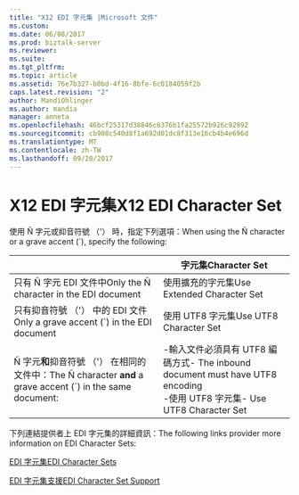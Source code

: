 ```yaml
---
title: "X12 EDI 字元集 |Microsoft 文件"
ms.custom: 
ms.date: 06/08/2017
ms.prod: biztalk-server
ms.reviewer: 
ms.suite: 
ms.tgt_pltfrm: 
ms.topic: article
ms.assetid: 76e7b327-b0bd-4f16-8bfe-6c0184059f2b
caps.latest.revision: "2"
author: MandiOhlinger
ms.author: mandia
manager: anneta
ms.openlocfilehash: 46bcf25317d38846c6376b1fa25572b926c92992
ms.sourcegitcommit: cb908c540d8f1a692d01dc8f313e16cb4b4e696d
ms.translationtype: MT
ms.contentlocale: zh-TW
ms.lasthandoff: 09/20/2017
---
```

# <a name="x12-edi-character-set"></a><span data-ttu-id="691d5-102">X12 EDI 字元集</span><span class="sxs-lookup"><span data-stu-id="691d5-102">X12 EDI Character Set</span></span>
<span data-ttu-id="691d5-103">使用 Ñ 字元或抑音符號 （'） 時，指定下列選項：</span><span class="sxs-lookup"><span data-stu-id="691d5-103">When using the Ñ character or a grave accent (\`), specify the following:</span></span>  
  
||<span data-ttu-id="691d5-104">字元集</span><span class="sxs-lookup"><span data-stu-id="691d5-104">Character Set</span></span>|  
|-|-------------------|  
|<span data-ttu-id="691d5-105">只有 Ñ 字元 EDI 文件中</span><span class="sxs-lookup"><span data-stu-id="691d5-105">Only the Ñ character in the EDI document</span></span>|<span data-ttu-id="691d5-106">使用擴充的字元集</span><span class="sxs-lookup"><span data-stu-id="691d5-106">Use Extended Character Set</span></span>|  
|<span data-ttu-id="691d5-107">只有抑音符號 （'） 中的 EDI 文件</span><span class="sxs-lookup"><span data-stu-id="691d5-107">Only a grave accent (\`) in the EDI document</span></span>|<span data-ttu-id="691d5-108">使用 UTF8 字元集</span><span class="sxs-lookup"><span data-stu-id="691d5-108">Use UTF8 Character Set</span></span>|  
|<span data-ttu-id="691d5-109">Ñ 字元**和**抑音符號 （'） 在相同的文件中：</span><span class="sxs-lookup"><span data-stu-id="691d5-109">The Ñ character **and** a grave accent (\`) in the same document:</span></span>|<span data-ttu-id="691d5-110">-輸入文件必須具有 UTF8 編碼方式</span><span class="sxs-lookup"><span data-stu-id="691d5-110">-   The inbound document must have UTF8 encoding</span></span><br /><span data-ttu-id="691d5-111">-使用 UTF8 字元集</span><span class="sxs-lookup"><span data-stu-id="691d5-111">-   Use UTF8 Character Set</span></span>|  
  
 <span data-ttu-id="691d5-112">下列連結提供者上 EDI 字元集的詳細資訊：</span><span class="sxs-lookup"><span data-stu-id="691d5-112">The following links provider more information on EDI Character Sets:</span></span>  
  
 [<span data-ttu-id="691d5-113">EDI 字元集</span><span class="sxs-lookup"><span data-stu-id="691d5-113">EDI Character Sets</span></span>](http://go.microsoft.com/fwlink/p/?LinkId=271249)  
  
 [<span data-ttu-id="691d5-114">EDI 字元集支援</span><span class="sxs-lookup"><span data-stu-id="691d5-114">EDI Character Set Support</span></span>](http://go.microsoft.com/fwlink/p/?LinkId=271250)
